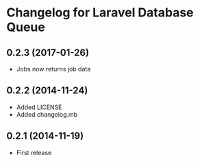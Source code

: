 # Changelog for Laravel Database Queue

## 0.2.3 (2017-01-26)

- Jobs now returns job data

## 0.2.2 (2014-11-24)

- Added LICENSE
- Added changelog.mb

## 0.2.1 (2014-11-19)

- First release
